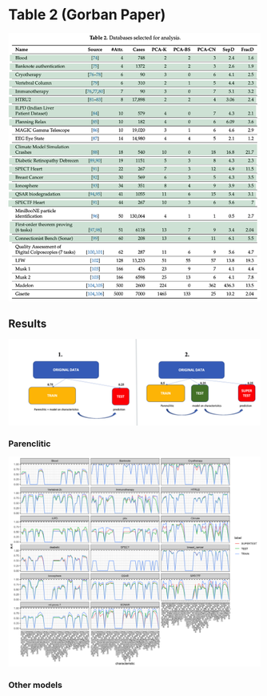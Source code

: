 # Table 2 (Gorban Paper)
![Image](TABLE2.png)

## Results
![Image](appr.png)
### Parenclitic
![Image](pn_results.png)

### Other models


